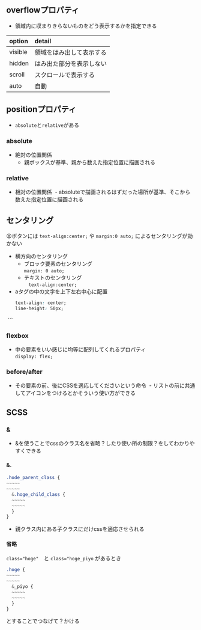 ## overflowプロパティ
- 領域内に収まりきらないものをどう表示するかを指定できる

|option|detail|
|:--|:--|
|visible|領域をはみ出して表示する|
|hidden|はみ出た部分を表示しない|
|scroll|スクロールで表示する|
|auto|自動|

## positionプロパティ
- `absolute`と`relative`がある
### absolute
- 絶対の位置関係
  - 親ボックスが基準、親から数えた指定位置に描画される
### relative
- 相対の位置関係
  - absoluteで描画されるはずだった場所が基準、そこから数えた指定位置に描画される
  
## センタリング
😫ボタンには ` text-align:center; ` や ` margin:0 auto; ` によるセンタリングが効かない  
- 横方向のセンタリング  
    - ブロック要素のセンタリング  
    ` margin: 0 auto; `  
    - テキストのセンタリング  
    ` text-align:center; `  
- aタグの中の文字を上下左右中心に配置
  ```css
  text-align: center;
  line-height: 50px;
  ```
### flexbox
- 中の要素をいい感じに均等に配列してくれるプロパティ  
` display: flex; `

### before/after
- その要素の前、後にCSSを適応してくださいという命令
  - リストの前に共通してアイコンをつけるとかそういう使い方ができる

## SCSS
### &
- &を使うことでcssのクラス名を省略？したり使い所の制限？をしてわかりやすくできる
#### &.
```css
.hode_parent_class {
~~~~~
~~~~~
  &.hoge_child_class {
  ~~~~~
  ~~~~~
  }
}
```
- 親クラス内にある子クラスにだけcssを適応させられる

#### 省略
`class="hoge"`　と `class="hoge_piyo` があるとき
```css
.hoge {
~~~~~
~~~~~
  &_piyo {
  ~~~~~
  ~~~~~
  }
}
```
とすることでつなげて？かける

